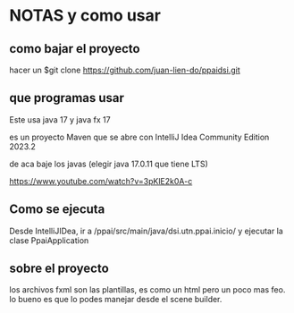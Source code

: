 # NOTAS y como usar

## como bajar el proyecto

hacer un $git clone https://github.com/juan-lien-do/ppaidsi.git

## que programas usar

Este usa java 17 y java fx 17

es un proyecto Maven que se abre con IntelliJ Idea Community Edition 2023.2

de aca baje los javas (elegir java 17.0.11 que tiene LTS)

https://www.youtube.com/watch?v=3pKlE2k0A-c

## Como se ejecuta

Desde IntelliJIDea, ir a /ppai/src/main/java/dsi.utn.ppai.inicio/ y ejecutar la clase PpaiApplication

## sobre el proyecto

los archivos fxml son las plantillas, es como un html pero un poco mas feo. lo bueno es que lo podes manejar desde el scene builder.

